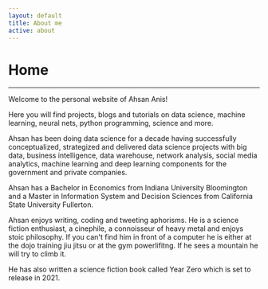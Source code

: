 ```yaml
---
layout: default
title: About me
active: about
---
```


<p><h1>Home</h1></p>

___


Welcome to the personal website of Ahsan Anis!

Here you will find projects, blogs and tutorials on data science, machine learning, neural nets, python programming, science and more.

Ahsan has been doing data science for a decade having successfully conceptualized, strategized and delivered data science projects with big data, business intelligence, data warehouse, network analysis, social media analytics, machine learning and deep learning components for the government and private companies. 

Ahsan has a Bachelor in Economics from Indiana University Bloomington and a Master in Information System and Decision Sciences from California State University Fullerton. 

Ahsan enjoys writing, coding and tweeting aphorisms. He is a science fiction enthusiast, a cinephile, a connoisseur of heavy metal and enjoys stoic philosophy. If you can't find him in front of a computer he is either at the dojo training jiu jitsu or at the gym powerlifitng. If he sees a mountain he will try to climb it.

He has also written a science fiction book called Year Zero which is set to release in 2021.
 





